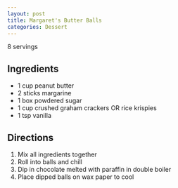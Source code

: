 ```yaml
---
layout: post
title: Margaret's Butter Balls
categories: Dessert
---
```


8 servings

## Ingredients 

- 1 cup peanut butter
- 2 sticks margarine
- 1 box powdered sugar
- 1 cup crushed graham crackers OR rice krispies
- 1 tsp vanilla

## Directions

1. Mix all ingredients together
2. Roll into balls and chill
3. Dip in chocolate melted with paraffin in double boiler
4. Place dipped balls on wax paper to cool






